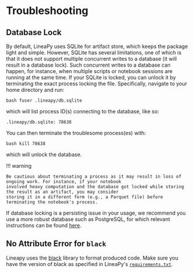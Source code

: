 # Troubleshooting

## Database Lock

By default, LineaPy uses SQLite for artifact store, which keeps the package light and simple.
However, SQLite has several limitations, one of which is that it does not support multiple concurrent
writes to a database (it will result in a database lock). Such concurrent writes to a database can happen,
for instance, when multiple scripts or notebook sessions are running at the same time.
If your SQLite is locked, you can unlock it by terminating the exact process locking the file. Specifically,
navigate to your home directory and run:

``bash
fuser .lineapy/db.sqlite
``

which will list process ID(s) connecting to the database, like so:

``
.lineapy/db.sqlite: 78638
``

You can then terminate the troublesome process(es) with:

``bash
kill 78638
``

which will unlock the database.

!!! warning

    Be cautious about terminating a process as it may result in loss of ongoing work. For instance, if your notebook
    involved heavy computation and the database got locked while storing the result as an artifact, you may consider
    storing it in a different form (e.g., a Parquet file) before terminating the notebook's process.

If database locking is a persisting issue in your usage, we recommend you use a more robust database such as PostgreSQL,
for which relevant instructions can be found [here](ADD-LINK).

## No Attribute Error for `black`

Lineapy uses the [black](https://pypi.org/project/black/) library to format produced code. Make sure you have the version of black as specified in LineaPy's [`requirements.txt`](https://github.com/LineaLabs/lineapy/blob/main/requirements.txt).
